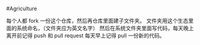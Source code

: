 #Agriculture

每个人都 fork 一份这个仓库，然后再仓库里面建子文件夹。 文件夹用这个生态里面的系统命名，（文件夹应为英文名字） 然后在系统文件夹里面写代码，每天晚上离开前记得 push 和 pull request 每天早上记得 pull 一份新的代码。